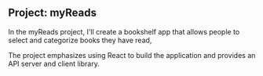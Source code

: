 ## Project: myReads 

In the myReads project, I'll create a bookshelf app that allows people to select and categorize books they have read, 


The project emphasizes using React to build the application and provides an API server and client library.

